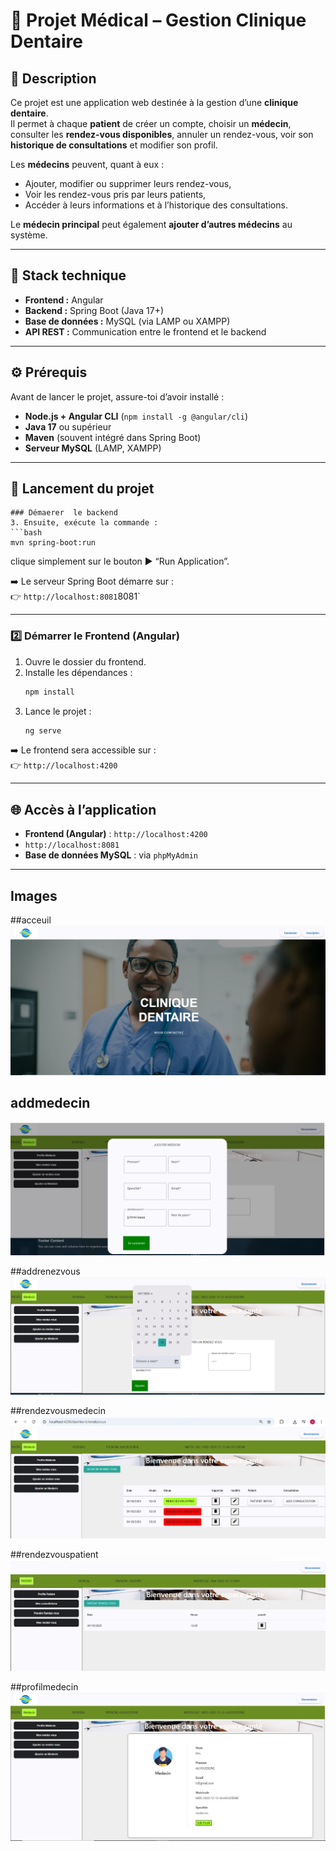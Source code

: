 
# 🏥 Projet Médical – Gestion Clinique Dentaire

## 🧠 Description
Ce projet est une application web destinée à la gestion d’une **clinique dentaire**.  
Il permet à chaque **patient** de créer un compte, choisir un **médecin**, consulter les **rendez-vous disponibles**, annuler un rendez-vous, voir son **historique de consultations** et modifier son profil.  

Les **médecins** peuvent, quant à eux :
- Ajouter, modifier ou supprimer leurs rendez-vous,  
- Voir les rendez-vous pris par leurs patients,  
- Accéder à leurs informations et à l’historique des consultations.  

Le **médecin principal** peut également **ajouter d’autres médecins** au système.

---

## 🧩 Stack technique
- **Frontend :** Angular  
- **Backend :** Spring Boot (Java 17+)  
- **Base de données :** MySQL (via LAMP ou XAMPP)  
- **API REST :** Communication entre le frontend et le backend  

---

## ⚙️ Prérequis
Avant de lancer le projet, assure-toi d’avoir installé :
- **Node.js + Angular CLI** (`npm install -g @angular/cli`)  
- **Java 17** ou supérieur  
- **Maven** (souvent intégré dans Spring Boot)  
- **Serveur MySQL** (LAMP, XAMPP)

---

## 🚀 Lancement du projet


   ```
### Démaerer  le backend
3. Ensuite, exécute la commande :
   ```bash
   mvn spring-boot:run
   ```
   clique simplement sur le bouton ▶️ “Run Application”.

➡️ Le serveur Spring Boot démarre sur :  
👉 `http://localhost:8081`8081`

---

### 2️⃣ Démarrer le Frontend (Angular)

1. Ouvre le dossier du frontend.  
2. Installe les dépendances :
   ```bash
   npm install
   ```
3. Lance le projet :
   ```bash
   ng serve
   ```

➡️ Le frontend sera accessible sur :  
👉 `http://localhost:4200`

---

## 🌐 Accès à l’application
- **Frontend (Angular)** : `http://localhost:4200`  
-   `http://localhost:8081`  
- **Base de données MySQL** : via `phpMyAdmin`

---

## Images 

 ##acceuil
![Acceuil](https://github.com/BAH-ALHOUSSEINE/ProjetMedical/blob/main/frontend/src/assets/images/clinique%20dentaire.PNG)

## addmedecin
![addmedecin](https://github.com/BAH-ALHOUSSEINE/ProjetMedical/blob/main/frontend/src/assets/images/addmedecinPNG.PNG)

##addrenezvous 
![addrenezvous](https://github.com/BAH-ALHOUSSEINE/ProjetMedical/blob/main/frontend/src/assets/images/addrendezvous.PNG)

##rendezvousmedecin 
![rendezvousmedecin](https://github.com/BAH-ALHOUSSEINE/ProjetMedical/blob/main/frontend/src/assets/images/rendezvouspatientPNG.PNG)

##rendezvouspatient 
![rendezvousmedecin](https://github.com/BAH-ALHOUSSEINE/ProjetMedical/blob/main/frontend/src/assets/images/rendezvouspatient.PNG)

##profilmedecin
![profilmedecin](https://github.com/BAH-ALHOUSSEINE/ProjetMedical/blob/main/frontend/src/assets/images/profilmedecin.PNG)




